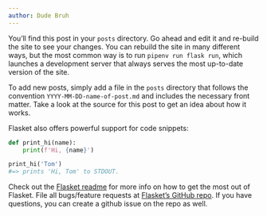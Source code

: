 ```yaml
---
author: Dude Bruh
---
```


You’ll find this post in your `posts` directory. Go ahead and edit it and re-build the site to see your changes. You can rebuild the site in many different ways, but the most common way is to run `pipenv run flask run`, which launches a development server that always serves the most up-to-date version of the site.

To add new posts, simply add a file in the `posts` directory that follows the convention `YYYY-MM-DD-name-of-post.md` and includes the necessary front matter. Take a look at the source for this post to get an idea about how it works.

Flasket also offers powerful support for code snippets:

```py
def print_hi(name):
    print(f'Hi, {name}')

print_hi('Tom')
#=> prints 'Hi, Tom' to STDOUT.
```

Check out the [Flasket readme](https://github.com/carc1n0gen/flasket) for more info on how to get the most out of Flasket. File all bugs/feature requests at [Flasket’s GitHub repo](https://github.com/carc1n0gen/flasket). If you have questions, you can create a github issue on the repo as well.
